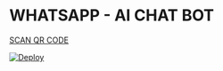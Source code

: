 # WHATSAPP - AI CHAT BOT

[SCAN QR CODE](https://replit.com/@IsuruLakshan2/WHATSAPP-AI-QR?v=1)


[![Deploy](https://www.herokucdn.com/deploy/button.svg)](https://heroku.com/deploy?template=https://github.com/DarkWinso/Whatsapp-AI/)
